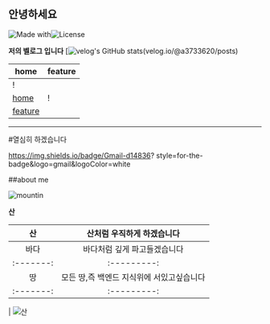 ## 안녕하세요



![Made with](https://img.shields.io/badge/Made%20with-Love-red)![License](https://img.shields.io/badge/License-Mit-blue.svg)


**저의 벨로그 입니다**
[![velog's GitHub stats](https://velog.readme-stats.vercel.app/api?@a3733620)(velog.io/@a3733620/posts)

|home|feature|
|-----------|-----------|
|!
[home](https://via.placeholder.com/500x300) | !
[feature](https://via.placeholder.com/300x200) |
---

#열심히 하겠습니다

https://img.shields.io/badge/Gmail-d14836?
style=for-the-badge&logo=gmail&logoColor=white




##about me

![mountin](https://github.com/johnDoe/nature-gallery/blob/main/images/mountain.jpg?raw=true)

**산**

|산|산처럼 우직하게 하겠습니다|
|:-------:|:---------:|
|바다|바다처럼 깊게 파고들겠습니다|
|:-------:|:---------:|
|땅|모든 땅,즉 백엔드 지식위에 서있고싶습니다|
|:-------:|:---------:|

| ![산](https://github.com/gmansu177/gmansu177/blob/main/images/mountain/jpg?raw=true)
